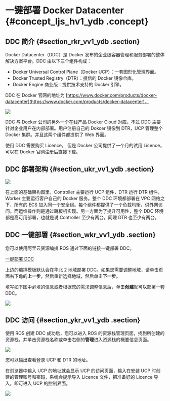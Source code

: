 # 一键部署 Docker Datacenter {#concept_ljs_hv1_ydb .concept}

## DDC 简介 {#section_rkr_vv1_ydb .section}

Docker Datacenter（DDC）是 Docker 发布的企业级容器管理和服务部署的整体解决方案平台。DDC 由以下三个组件构成：

-   Docker Universal Control Plane（Docker UCP）：一套图形化管理界面。
-   Docker Trusted Registry（DTR）：授信的 Docker 镜像仓库。
-   Docker Engine 商业版：提供技术支持的 Docker 引擎。

DDC 在 Docker 官网的地址为 [https://www.docker.com/products/docker-datacenter](https://www.docker.com/products/docker-datacenter)。

![](http://static-aliyun-doc.oss-cn-hangzhou.aliyuncs.com/assets/img/7266/6145_zh-CN.png)

DDC 与 Docker 公司的另外一个在线产品 Docker Cloud 对应。不过 DDC 主要针对企业用户在内部部署。用户注册自己的 Dokcer 镜像到 DTR，UCP 管理整个 Docker 集群。并且这两个组件都提供了 Web 界面。

使用 DDC 需要购买 Licence， 但是 Docker 公司提供了一个月的试用 Licence，可以在 Docker 官网注册后直接下载。

## DDC 部署架构 {#section_ukr_vv1_ydb .section}

![](http://static-aliyun-doc.oss-cn-hangzhou.aliyuncs.com/assets/img/7266/6146_zh-CN.png)

在上面的基础架构图里，Controller 主要运行 UCP 组件，DTR 运行 DTR 组件， Worker 主要运行客户自己的 Docker 服务。整个 DDC 环境都部署在 VPC 网络之下，所有的 ECS 加入同一个安全组。每个组件都提供了一个负载均衡，供外网访问。而运维操作则是通过跳板机实现。另一方面为了提升可用性，整个 DDC 环境都是高可用部署，也就是说 Controller 至少有两台，同理 DTR 也至少有两台。

## DDC 一键部署 {#section_wkr_vv1_ydb .section}

您可以使用阿里云资源编排 ROS 通过下面的链接一键部署 DDC。

[一键部署 DDC](https://ros.console.aliyun.com/?hideTopbar=false&skipProtocal=true&/#/stack/cn-beijing/create?url=http:%2F%2Fros-template.cn-hangzhou.oss.aliyun-inc.com%2Fdocker_ddc.json&regionEnable=true&step=2)

上边的编排模板默认会在华北 2 地域部署 DDC。如果您需要调整地域，请单击页面右下角的**上一步**，然后重新选择地域，然后单击**下一步**。

填写如下图中必填的信息或者根据您的需求调整信息后，单击**创建**就可以部署一套 DDC。

![](http://static-aliyun-doc.oss-cn-hangzhou.aliyuncs.com/assets/img/7266/6147_zh-CN.PNG)

## DDC 访问 {#section_ykr_vv1_ydb .section}

使用 ROS 创建 DDC 成功后，您可以进入 ROS 的资源栈管理页面，找到所创建的资源栈，并单击资源栈名称或单击右侧的**管理**进入资源栈的概要信息页面。

![](http://static-aliyun-doc.oss-cn-hangzhou.aliyuncs.com/assets/img/7266/6148_zh-CN.png)

您可以输出查看登录 UCP 和 DTR 的地址。

在浏览器中输入 UCP 的地址就会显示 UCP 的访问页面，输入在安装 UCP 时创建的管理账号和密码，系统会提示导入 Licence 文件，把准备好的 Licence 导入，即可进入 UCP 的控制界面。

![](http://static-aliyun-doc.oss-cn-hangzhou.aliyuncs.com/assets/img/7266/6149_zh-CN.png)

